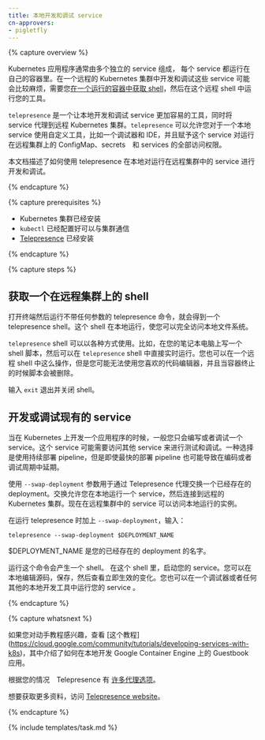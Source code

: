 ```yaml
---
title: 本地开发和调试 service
cn-approvers:
- pigletfly
---
```

<!--
---
title: Developing and debugging services locally
---
-->
{% capture overview %}
<!--
Kubernetes applications usually consist of multiple, separate services, each running in its own container. Developing and debugging these services on a remote Kubernetes cluster can be cumbersome, requiring you to [get a shell on a running container](https://kubernetes.io/docs/tasks/debug-application-cluster/get-shell-running-container/) and running your tools inside the remote shell.
-->
Kubernetes 应用程序通常由多个独立的 service 组成， 每个 service 都运行在自己的容器里。在一个远程的 Kubernetes 集群中开发和调试这些 service 可能会比较麻烦，需要您[在一个运行的容器中获取 shell](https://kubernetes.io/docs/tasks/debug-application-cluster/get-shell-running-container/)，然后在这个远程 shell 中运行您的工具。

<!--
`telepresence` is a tool to ease the process of developing and debugging services locally, while proxying the service to a remote Kubernetes cluster. Using `telepresence` allows you to use custom tools, such as a debugger and IDE, for a local service and provides the service full access to ConfigMap, secrets, and the services running on the remote cluster.

This document describes using `telepresence` to develop and debug services running on a remote cluster locally.
-->

`telepresence` 是一个让本地开发和调试 service 更加容易的工具，同时将 service 代理到远程 Kubernetes 集群。`telepresence` 可以允许您对于一个本地 service 使用自定义工具，比如一个调试器和 IDE，并且赋予这个 service 对运行在远程集群上的 ConfigMap、secrets　和 services 的全部访问权限。

本文档描述了如何使用 telepresence 在本地对运行在远程集群中的 service 进行开发和调试。

{% endcapture %}

{% capture prerequisites %}
<!--
* Kubernetes cluster is installed
* `kubectl` is configured to communicate with the cluster
* [Telepresence](https://www.telepresence.io/reference/install) is installed
-->

* Kubernetes 集群已经安装
* `kubectl` 已经配置好可以与集群通信
* [Telepresence](https://www.telepresence.io/reference/install)  已经安装

{% endcapture %}

{% capture steps %}

<!--
## Getting a shell on a remote cluster

Open a terminal and run `telepresence` with no arguments to get a `telepresence` shell. This shell runs locally, giving you full access to your local filesystem.

The `telepresence` shell can be used in a variety of ways. For example, write a shell script on your laptop, and run it directly from the shell in real time. You can do this on a remote shell as well, but you might not be able to use your preferred code editor, and the script is deleted when the container is terminated.

Enter `exit` to quit and close the shell.
-->

## 获取一个在远程集群上的 shell

打开终端然后运行不带任何参数的 telepresence 命令，就会得到一个 telepresence shell。这个 shell 在本地运行，使您可以完全访问本地文件系统。

`telepresence` shell 可以以各种方式使用。比如，在您的笔记本电脑上写一个 shell 脚本，然后可以在 `telepresence` shell 中直接实时运行。您也可以在一个远程 shell 中这么操作，但是您可能无法使用您喜欢的代码编辑器，并且当容器终止的时候脚本会被删除。

输入 `exit` 退出并关闭 shell。

<!--
## Developing or debugging an existing service

When developing an application on Kubernetes, you typically program or debug a single service. The service might require access to other services for testing and debugging. One option is to use the continuous deployment pipeline, but even the fastest deployment pipeline introduces a delay in the program or debug cycle.

Use the `--swap-deployment` option to swap an existing deployment with the Telepresence proxy. Swapping allows you to run a service locally and connect to the remote Kubernetes cluster. The services in the remote cluster can now access the locally running instance.

To run telepresence with `--swap-deployment`, enter:

`telepresence --swap-deployment $DEPLOYMENT_NAME`

where $DEPLOYMENT_NAME is the name of your existing deployment.

Running this command spawns a shell. In the shell, start your service. You can then make edits to the source code locally, save, and see the changes take effect immediately. You can also run your service in a debugger, or any other local development tool.

-->

## 开发或调试现有的 service

当在 Kubernetes 上开发一个应用程序的时候，一般您只会编写或者调试一个 service。这个 service 可能需要访问其他 service 来进行测试和调试。一种选择是使用持续部署 pipeline，但是即使最快的部署 pipeline 也可能导致在编码或者调试周期中延期。

使用 `--swap-deployment` 参数用于通过 Telepresence 代理交换一个已经存在的 deployment。交换允许您在本地运行一个 service，然后连接到远程的 Kubernetes 集群。现在在远程集群中的 service 可以访问本地运行的实例。

在运行 telepresence 时加上 `--swap-deployment`，输入：

`telepresence --swap-deployment $DEPLOYMENT_NAME`

$DEPLOYMENT_NAME 是您的已经存在的 deployment 的名字。

运行这个命令会产生一个 shell。 在这个 shell 里，启动您的 service。您可以在本地编辑源码，保存，然后查看立即生效的变化。您也可以在一个调试器或者任何其他的本地开发工具中运行您的 service 。


{% endcapture %}

{% capture whatsnext %}
<!--
If you're interested in a hands-on tutorial, check out [this tutorial](https://cloud.google.com/community/tutorials/developing-services-with-k8s) that walks through locally developing the Guestbook application on Google Container Engine.

Telepresence has [numerous proxying options](https://www.telepresence.io/reference/methods), depending on your situation.

For further reading, visit the [Telepresence website](https://www.telepresence.io).
-->

如果您对动手教程感兴趣，查看 [这个教程] (https://cloud.google.com/community/tutorials/developing-services-with-k8s)，其中介绍了如何在本地开发 Google Container Engine 上的 Guestbook 应用。

根据您的情况　Telepresence 有 [许多代理选项](https://www.telepresence.io/reference/methods)。

想要获取更多资料，访问 [Telepresence website](https://www.telepresence.io)。


{% endcapture %}

{% include templates/task.md %}

